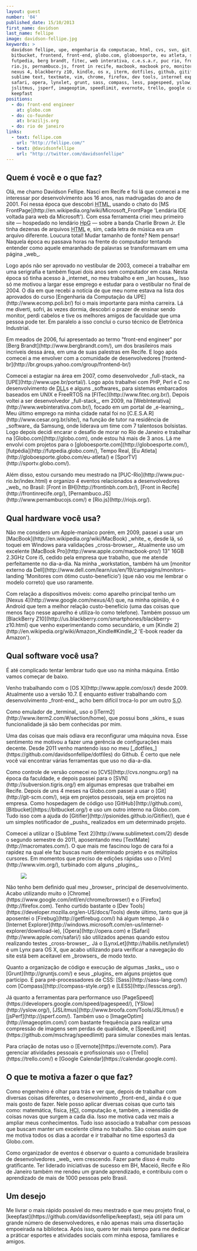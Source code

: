 ```yaml
---
layout: guest
number: '04'
published_date: 15/10/2013
first_name: davidson
last_name: fellipe
image: davidson-fellipe.jpg
keywords: >
  davidson fellipe, upe, engenharia da computacao, html, cvs, svn, git,
  bitbucket, frontend, front-end, globo.com, globoesporte, eu atleta, sportv,
  futpedia, berg brandt, fitec, web interativa, c.e.s.a.r, puc rio, front in bh,
  rio.js, pernambuco.js, front in recife, macbook, macbook pro, monitor dell,
  nexus 4, blackberry z10, kindle, os x, iterm, dotfiles, github, gitifier,
  sublime text, textmate, vim, chrome, firefox, dev tools, internet explorer,
  safari, opera, lynxlet, grunt, sass, compass, less, pagespeed, yslow,
  jslitmus, jsperf, imageoptim, speedlimit, evernote, trello, google calendar,
  keepfast
positions:
  - do: front-end engineer
    at: globo.com
  - do: co-founder
    at: braziljs.org
  - do: rio de janeiro
links:
  - text: fellipe.com
    url: "http://fellipe.com/"
  - text: @davidsonfellipe
    url: "http://twitter.com/davidsonfellipe"
---
```

<section class="question">
  <div class="wrapper">
    <div class="question-title-area">
      <h2 class="question-title">Quem é você e o que faz?</h2>
    </div>
    <div class="question-content-area">
      <div class="question-content text">
        <p>
          Olá, me chamo Davidson Fellipe. Nasci em Recife e foi lá que comecei a
          me interessar por desenvolvimento aos 16 anos, nas madrugadas do ano
          de 2001. Foi nessa época que descobri <abbr title="HyperText Markup Language">HTML</abbr>, usando o chato do
          [MS FrontPage](http://en.wikipedia.org/wiki/Microsoft_FrontPage 'Lendária IDE voltada para web da Microsoft').
          Com essa ferramenta criei meu primeiro site — hospedado no
          lendário <abbr title="HomePage Grátis">HpG</abbr> — sobre a banda Charlie Brown Jr. Ele tinha
          dezenas de arquivos <abbr title="HyperText Markup Language">HTML</abbr> e, sim, cada letra de música era um arquivo diferente.
          Loucura total! Mudar tamanho de fonte? Nem pensar! Naquela época eu
          passava horas na frente do computador tentando entender como aquele
          emaranhado de palavras se transformavam em uma página _web_.
        </p>
        <p>
          Logo após
          não ser aprovado no vestibular de 2003, comecei a trabalhar em uma
          serigrafia e também fiquei dois anos sem computador em casa.
          Nesta época só tinha acesso à _internet_ no meu trabalho e em _lan
          houses_. Isso só me motivou a largar esse emprego e estudar para o
          vestibular no final de 2004. O dia em que recebi a notícia de que meu nome estava na lista
          dos aprovados do curso [Engenharia da Computação da UPE](http://www.ecomp.poli.br/) foi o mais
          importante para minha carreira. Lá me diverti, sofri, às vezes dormia,
          descobri o prazer de ensinar sendo monitor, perdi cabelos e tive os
          melhores amigos de faculdade que uma pessoa pode ter. Em paralelo a
          isso conclui o curso técnico de Eletrônica Industrial.
        </p>
        <p>
          Em meados de 2006, fui apresentado ao termo "front-end engineer" por
          [Berg Brandt](http://www.bergbrandt.com/), um dos brasileiros mais
          incríveis dessa área, em uma de suas palestras em Recife. E logo após
          comecei a me envolver com a comunidade de desenvolvedores [frontend-br](http://br.groups.yahoo.com/group/frontend-br/)
        </p>
        <p>
          Comecei a estagiar na área em 2007, como desenvolvedor _full-stack_ na
          [UPE](http://www.upe.br/portal/). Logo após trabalhei com PHP, Perl e C
          no desenvolvimento de <abbr title="Dynamic-Link Library">DLL</abbr>s e alguns _softwares_ para sistemas
          embarcados baseados em UNIX e FreeRTOS na [FITec](http://www.fitec.org.br/).
          Depois voltei a ser desenvolvedor _full-stack_, em 2009, na
          [WebInterativa](http://www.webinterativa.com.br/), focado em um
          portal de _e-learning_. Meu último emprego na minha
          cidade natal foi no [C.E.S.A.R](http://www.cesar.org.br/site/), na
          função de tutor na residência de _software_ da Samsung, onde liderava um
          time com 7 talentosos bolsistas. Logo depois decidi encarar o desafio
          de morar no Rio de Janeiro e trabalhar na [Globo.com](http://globo.com), onde estou há mais
          de 3 anos. Lá me envolvi com projetos para o [globoesporte.com](http://globoesporte.com/),
          [futpédia](http://futpedia.globo.com/), Tempo Real, [Eu Atleta](http://globoesporte.globo.com/eu-atleta/) e [SporTV](http://sportv.globo.com/).
        </p>
        <p>
          Além disso, estou cursando meu mestrado na [PUC-Rio](http://www.puc-rio.br/index.html) e organizo 4
          eventos relacionados a desenvolvedores _web_ no Brasil: [Front in BH](http://frontinbh.com.br/),
          [Front in Recife](http://frontinrecife.org/), [Pernambuco.JS](http://www.pernambucojs.com/) e [Rio.js](http://riojs.org/).
        </p>
      </div>
    </div>
  </div>
</section>

<section class="question">
  <div class="wrapper">
    <div class="question-title-area">
      <h2 class="question-title">Qual hardware você usa?</h2>
    </div>
    <div class="question-content-area">
      <div class="question-content text">
        <p>
          Não me considero um Apple-maníaco porém, em 2009, passei a usar
          um [MacBook](http://en.wikipedia.org/wiki/MacBook) _white_ e, desde lá, só toquei em Windows para validações
          _cross-browser_. Atualmente uso um excelente [MacBook Pro](http://www.apple.com/macbook-pro/) 13" 16GB
          2.3GHz Core i5, cedido pela empresa que trabalho, que me atende
          perfeitamente no dia-a-dia. Na minha _workstation_ também há um
          [monitor externo da Dell](http://www.dell.com/learn/us/en/19/campaigns/monitors-landing 'Monitores com ótimo custo-benefício') (que não vou me lembrar o modelo correto) que uso
          raramente.
        </p>
        <p>
          Com relação a dispositivos móveis: como aparelho
          principal tenho um [Nexus 4](http://www.google.com/nexus/4/) que, na minha opinião, é o Android que tem a
          melhor relação custo-benefício (uma das coisas que menos faço nesse
          aparelho é utiliza-lo como telefone). Também possuo um [BlackBerry Z10](http://us.blackberry.com/smartphones/blackberry-z10.html) que
          venho experimentando como secundário, e um [Kindle 2](http://en.wikipedia.org/wiki/Amazon_Kindle#Kindle_2 'E-book reader da Amazon').
        </p>
      </div>
    </div>
  </div>
</section>

<section class="question">
  <div class="wrapper">
    <div class="question-title-area">
      <h2 class="question-title">Qual software você usa?</h2>
    </div>
    <div class="question-content-area">
      <div class="question-content text">
        <p>
          É até complicado tentar lembrar tudo que uso na minha máquina. Então
          vamos começar de baixo.
        </p>
        <p>
          Venho trabalhando com o [OS X](http://www.apple.com/osx/) desde 2009. Atualmente uso a versão 10.7.
          E enquanto estiver trabalhando com desenvolvimento _front-end_, acho bem difícil troca-lo por um outro
          <abbr title="Sistema Operacional">S.O</abbr>.
        </p>
        <p>
          Como emulador de _terminal_ uso o [iTerm2](http://www.iterm2.com/#/section/home), que possui bons
          _skins_ e suas funcionalidade já são bem conhecidas por mim.
        </p>
        <p>
          Uma das coisas que mais odiava era reconfigurar uma máquina nova. Esse sentimento
          me motivou a fazer uma gerência de configurações mais decente. Desde 2011
          venho mantendo isso no meu [_dotfiles_](https://github.com/davidsonfellipe/dotfiles) do Github. É certo que nele você vai encontrar
          várias ferramentas que uso no dia-a-dia.
        </p>
        <p>
          Como controle de versão comecei no [CVS](http://cvs.nongnu.org/) na época da faculdade, e depois passei
          para o [SVN](http://subversion.tigris.org/) em algumas empresas que trabalhei em Recife. Depois de uns 4 meses
          na Globo.com passei a usar o [Git](http://git-scm.com/), seja em projetos pessoais, seja em projetos
          na empresa. Como hospedagem de código uso [GitHub](http://github.com),
          [Bitbucket](https://bitbucket.org/) e uso um outro interno na Globo.com.
          Tudo isso com a ajuda do [Gitifier](http://psionides.github.io/Gitifier/),
          que é um simples notificador de _pushs_ realizados em um determinado projeto.
        </p>
        <p>
          Comecei a utilizar o [Sublime Text 2](http://www.sublimetext.com/2) desde
          o segundo semestre do 2011, aposentando meu [TextMate](http://macromates.com/).
          O que mais me fascinou logo de cara foi a rapidez na
          qual ele faz buscas num determinado projeto e os múltiplos cursores. Em
          momentos que preciso de edições rápidas uso o [Vim](http://www.vim.org/), turbinado com alguns _plugins_.
        </p>
        <figure>
          <img src="/images/content/davidson-fellipe-dotfiles.jpg" class="image-fit" />
        </figure>
        <p>
          Não tenho bem definido qual meu _browser_ principal de desenvolvimento. Acabo
          utilizando muito o [Chrome](https://www.google.com/intl/en/chrome/browser/) e o [Firefox](http://firefox.com). Tenho curtido bastante o [Dev Tools](https://developer.mozilla.org/en-US/docs/Tools) deste
          último, tanto que já aposentei o [Firebug](http://getfirebug.com/) há algum tempo.
          Já o [Internet Explorer](http://windows.microsoft.com/en-us/internet-explorer/download-ie), [Opera](http://opera.com) e [Safari](http://www.apple.com/safari/) são utilizados apenas quando estou realizando testes
          _cross-browser_. Já o [LynxLet](http://habilis.net/lynxlet/) é um Lynx para OS X, que acabo utilizando para
          verificar a navegação do site está bem aceitavel em _browsers_ de modo texto.
        </p>
        <p>
          Quanto a organização de código e execução de algumas _tasks_, uso o [Grunt](http://gruntjs.com/) e seus
          _plugins_ em alguns projetos que participo. E para pré-processadores de CSS: [Sass](http://sass-lang.com/)
          com [Compass](http://compass-style.org/) e [LESS](http://lesscss.org/).
        </p>
        <p>
          Já quanto a ferramentas para performance uso [PageSpeed](https://developers.google.com/speed/pagespeed/), [YSlow](http://yslow.org/), [JSLitmus](http://www.broofa.com/Tools/JSLitmus/) e
          [jsPerf](http://jsperf.com/). Também uso o [ImageOptim](http://imageoptim.com/) com bastante frequência para realizar uma
          compressão de imagens sem perdas de qualidade, e [SpeedLimit](https://github.com/mschrag/speedlimit) para simular conexões
          mais lentas.
        </p>
        <p>
          Para criação de notas uso o [Evernote](https://evernote.com/). Para gerenciar atividades pessoais e
          profissionais uso o [Trello](https://trello.com/) e [Google Calendar](https://calendar.google.com).
        </p>
      </div>
    </div>
  </div>
</section>

<section class="question">
  <div class="wrapper">
    <div class="question-title-area">
      <h2 class="question-title">O que te motiva a fazer o que faz?</h2>
    </div>
    <div class="question-content-area">
      <div class="question-content text">
        <p>
          Como engenheiro é olhar para trás e ver que, depois de trabalhar com diversas
          coisas diferentes, o desenvolvimento _front-end_ ainda é o que mais gosto de fazer. Nele
          posso aplicar diversas coisas que curto tais como: matemática, física,
          <abbr title="Human-Computer Interface">HCI</abbr>, computação e, também, a imensidão de coisas novas que surgem a cada dia.
          Isso me motiva cada vez mais a ampliar meus conhecimentos. Tudo isso associado
          a trabalhar com pessoas que buscam manter um excelente clima no trabalho. São
          coisas assim que me motiva todos os dias a acordar e ir trabalhar no time esportes3
          da Globo.com.
        </p>
        <p>
          Como organizador de eventos é observar o quanto a comunidade brasileira de
          desenvolvedores _web_ vem crescendo. Fazer parte disso é muito gratificante.
          Ter liderado iniciativas de sucesso em BH, Maceió, Recife e Rio de Janeiro também me
          rendeu um grande aprendizado, e contribuiu com o aprendizado de mais de 1000
          pessoas pelo Brasil.
        </p>
      </div>
    </div>
  </div>
</section>

<section class="question">
  <div class="wrapper">
    <div class="question-title-area">
      <h2 class="question-title">Um desejo</h2>
    </div>
    <div class="question-content-area">
      <div class="question-content text">
        <p>
          Me livrar o mais rápido possível do meu mestrado e que meu projeto final, o
          [keepfast](https://github.com/davidsonfellipe/keepfast), seja útil para um
          grande número de desenvolvedores, e não apenas mais uma dissertação empoeirada na
          biblioteca. Após isso, quero ter mais tempo para me dedicar a práticar esportes e
          atividades sociais com minha esposa, familiares e amigos.
        </p>
      </div>
    </div>
  </div>
</section>

